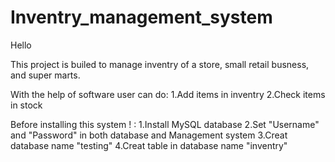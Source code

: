 # Inventry_management_system
Hello 

This project is builed to manage inventry of a store, small retail busness, and super marts.

With the help of software user can do:
1.Add items in inventry
2.Check items in stock


Before installing this system ! :
1.Install MySQL database
2.Set "Username" and "Password" in both database and Management system
3.Creat database name "testing" 
4.Creat table in database name "inventry"
 